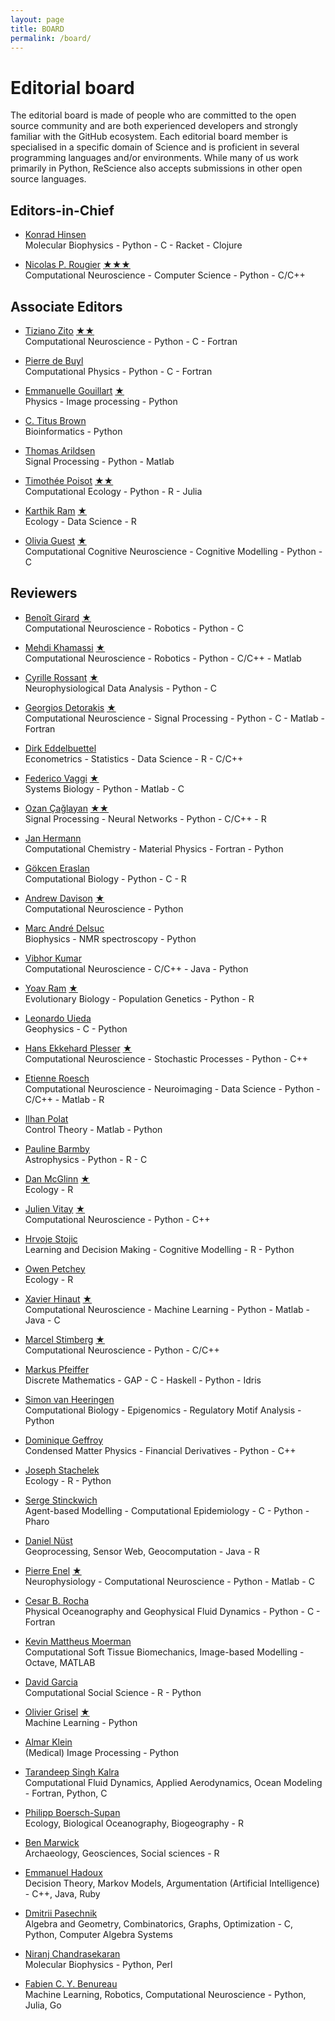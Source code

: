 ```yaml
---
layout: page
title: BOARD
permalink: /board/
---
```


# Editorial board

The editorial board is made of people who are committed to the open source
community and are both experienced developers and strongly familiar with the
GitHub ecosystem. Each editorial board member is specialised in a specific
domain of Science and is proficient in several programming languages and/or
environments. While many of us work primarily in Python, ReScience also
accepts submissions in other open source languages.


## Editors-in-Chief

* [Konrad Hinsen](https://github.com/khinsen)  
  Molecular Biophysics - Python - C - Racket - Clojure

* [Nicolas P. Rougier](https://github.com/rougier)
  [★](https://github.com/ReScience/ReScience-submission/pull/14)[★](https://github.com/ReScience/ReScience-submission/pull/18)[★](https://github.com/ReScience/ReScience-submission/pull/19)  
  Computational Neuroscience - Computer Science - Python - C/C++

## Associate Editors

* [Tiziano Zito](https://github.com/otizonaizit)
  [★](https://github.com/ReScience/ReScience-submission/pull/3)[★](https://github.com/ReScience/ReScience-submission/pull/17)  
  Computational Neuroscience - Python - C - Fortran  

* [Pierre de Buyl](https://github.com/pdebuyl)  
  Computational Physics - Python - C - Fortran  

* [Emmanuelle Gouillart](https://github.com/emmanuelle)
  [★](https://github.com/ReScience/ReScience-submission/pull/20)  
  Physics - Image processing - Python

* [C. Titus Brown](https://github.com/ctb)   
  Bioinformatics - Python

* [Thomas Arildsen](https://github.com/ThomasA)  
  Signal Processing - Python - Matlab

* [Timothée Poisot](http://github.com/tpoisot)
  [★](https://github.com/ReScience/ReScience-submission/pull/11)[★](https://github.com/ReScience/ReScience-submission/pull/15)  
  Computational Ecology - Python - R - Julia

* [Karthik Ram](https://github.com/karthik)
  [★](https://github.com/ReScience/ReScience-submission/pull/11)  
  Ecology - Data Science - R

* [Olivia Guest](https://github.com/oliviaguest)
  [★](https://github.com/ReScience/ReScience-submission/pull/21)  
  Computational Cognitive Neuroscience - Cognitive Modelling - Python - C


## Reviewers

* [Benoît Girard](https://github.com/benoit-girard)
  [★](https://github.com/ReScience/ReScience-submission/pull/3)  
  Computational Neuroscience - Robotics - Python - C  

* [Mehdi Khamassi](https://github.com/MehdiKhamassi)
  [★](https://github.com/ReScience/ReScience-submission/pull/3)  
  Computational Neuroscience - Robotics - Python - C/C++ - Matlab  

* [Cyrille Rossant](https://github.com/rossant)
  [★](https://github.com/ReScience/ReScience-submission/pull/18)  
  Neurophysiological Data Analysis - Python - C

* [Georgios Detorakis](https://github.com/gdetor)
  [★](https://github.com/ReScience/ReScience-submission/pull/14)  
  Computational Neuroscience - Signal Processing - Python - C - Matlab - Fortran

* [Dirk Eddelbuettel](https://github.com/eddelbuettel)  
  Econometrics - Statistics - Data Science - R - C/C++

* [Federico Vaggi](https://github.com/FedericoV) [★](https://github.com/ReScience/ReScience-submission/pull/15)  
  Systems Biology - Python - Matlab - C

* [Ozan Çağlayan](https://github.com/ozancaglayan) [★](https://github.com/ReScience/ReScience-submission/pull/19)[★](https://github.com/ReScience/ReScience-submission/pull/20)  
  Signal Processing - Neural Networks - Python - C/C++ - R

* [Jan Hermann](https://github.com/azag0)  
  Computational Chemistry - Material Physics - Fortran - Python

* [Gökcen Eraslan](https://github.com/gokceneraslan)  
  Computational Biology - Python - C - R

* [Andrew Davison](https://github.com/apdavison) 
  [★](https://github.com/ReScience/ReScience-submission/pull/17)  
  Computational Neuroscience - Python

* [Marc André Delsuc](https://github.com/delsuc/)  
  Biophysics - NMR spectroscopy - Python

* [Vibhor Kumar](https://github.com/veezbo)  
  Computational Neuroscience - C/C++ - Java - Python

* [Yoav Ram](https://github.com/yoavram)
  [★](https://github.com/ReScience/ReScience-submission/pull/15)  
  Evolutionary Biology - Population Genetics - Python - R

* [Leonardo Uieda](https://github.com/leouieda)  
  Geophysics - C - Python

* [Hans Ekkehard Plesser](https://github.com/heplesser) 
  [★](https://github.com/ReScience/ReScience-submission/pull/17)  
  Computational Neuroscience - Stochastic Processes - Python - C++

* [Etienne Roesch](https://github.com/eroesch)  
  Computational Neuroscience - Neuroimaging - Data Science - Python - C/C++ - Matlab - R

* [Ilhan Polat](https://github.com/ilayn)  
  Control Theory - Matlab - Python

* [Pauline Barmby](https://github.com/PBarmby)  
  Astrophysics - Python - R - C

* [Dan McGlinn](https://github.com/dmcglinn)
  [★](https://github.com/ReScience/ReScience-submission/pull/11)  
  Ecology - R

* [Julien Vitay](https://github.com/vitay)
  [★](https://github.com/ReScience/ReScience-submission/pull/14)  
  Computational Neuroscience - Python - C++

* [Hrvoje Stojic](https://github.com/hstojic)  
  Learning and Decision Making - Cognitive Modelling - R - Python

* [Owen Petchey](https://github.com/opetchey)  
  Ecology - R

* [Xavier Hinaut](https://github.com/neuronalX)
  [★](https://github.com/ReScience/ReScience-submission/pull/19)  
  Computational Neuroscience - Machine Learning - Python - Matlab - Java - C

* [Marcel Stimberg](https://github.com/mstimberg)
  [★](https://github.com/ReScience/ReScience-submission/pull/18)  
  Computational Neuroscience - Python - C/C++

* [Markus Pfeiffer](https://github.com/markuspf)  
  Discrete Mathematics - GAP - C - Haskell - Python - Idris
  
* [Simon van Heeringen](https://github.com/simonvh)  
  Computational Biology - Epigenomics - Regulatory Motif Analysis - Python
  
* [Dominique Geffroy](https://github.com/dombrno)  
   Condensed Matter Physics - Financial Derivatives - Python - C++

* [Joseph Stachelek](http://www.github.com/jsta)  
  Ecology - R - Python
  
* [Serge Stinckwich](https://github.com/SergeStinckwich)  
  Agent-based Modelling - Computational Epidemiology - C - Python - Pharo

* [Daniel Nüst](https://github.com/nuest)  
  Geoprocessing, Sensor Web, Geocomputation - Java - R
  
* [Pierre Enel](https://github.com/piero-le-fou)
  [★](https://github.com/ReScience/ReScience-submission/pull/19)  
  Neurophysiology - Computational Neuroscience - Python - Matlab - C

* [Cesar B. Rocha](https://github.com/crocha700)  
  Physical Oceanography and Geophysical Fluid Dynamics - Python - C - Fortran

* [Kevin Mattheus Moerman](https://github.com/Kevin-Mattheus-Moerman)  
  Computational Soft Tissue Biomechanics, Image-based Modelling - Octave, MATLAB

* [David Garcia](https://github.com/dgarcia-eu)  
  Computational Social Science - R - Python

* [Olivier Grisel](https://github.com/ogrisel)
  [★](https://github.com/ReScience/ReScience-submission/pull/20)  
  Machine Learning - Python

* [Almar Klein](http://github.com/almarklein)  
  (Medical) Image Processing - Python

* [Tarandeep Singh Kalra](https://github.com/tarankalra)  
  Computational Fluid Dynamics, Applied Aerodynamics, Ocean Modeling - Fortran, Python, C
  
* [Philipp Boersch-Supan](https://github.com/pboesu)  
  Ecology, Biological Oceanography, Biogeography - R

* [Ben Marwick](https://github.com/benmarwick)  
  Archaeology, Geosciences, Social sciences - R 

* [Emmanuel Hadoux](https://github.com/ehadoux)  
  Decision Theory, Markov Models, Argumentation (Artificial Intelligence) -
  C++, Java, Ruby

* [Dmitrii Pasechnik](https://github.com/dimpase)  
  Algebra and Geometry, Combinatorics, Graphs, Optimization - C, Python, Computer Algebra Systems

* [Niranj Chandrasekaran](https://github.com/niranjchandrasekaran)  
  Molecular Biophysics - Python, Perl

* [Fabien C. Y. Benureau](https://github.com/benureau)  
  Machine Learning, Robotics, Computational Neuroscience - Python, Julia, Go
